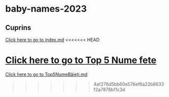 # baby-names-2023
## Cuprins
[Click here to go to index.md](/index.md)
<<<<<<< HEAD

[Click here to go to Top 5 Nume fete](/Top5NumeFete.md)
=======
[Click here to go to Top5NumeBăieți.md](/Top5NumeBăieți.md)
>>>>>>> 4af276d5bb60e576ef6a22b8633f2a7878b11c3d
